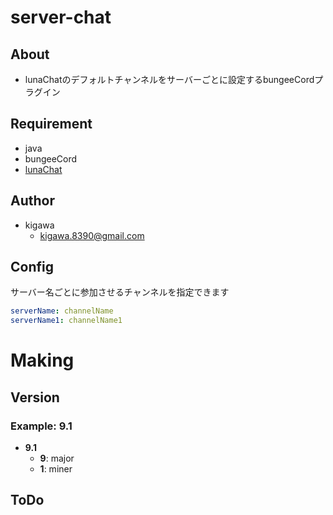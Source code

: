 # server-chat

## About

* lunaChatのデフォルトチャンネルをサーバーごとに設定するbungeeCordプラグイン

## Requirement

* java
* bungeeCord
* [lunaChat](https://github.com/ucchyocean/LunaChat)

## Author

* kigawa
    * kigawa.8390@gmail.com

## Config

サーバー名ごとに参加させるチャンネルを指定できます

```yaml
serverName: channelName
serverName1: channelName1
```

# Making

## Version

### Example: 9.1

* **9.1**
    * **9**: major
    * **1**: miner

## ToDo
